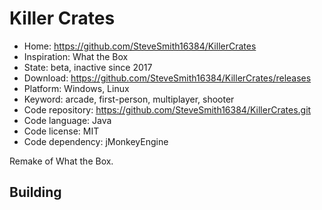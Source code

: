 # Killer Crates

- Home: https://github.com/SteveSmith16384/KillerCrates
- Inspiration: What the Box
- State: beta, inactive since 2017
- Download: https://github.com/SteveSmith16384/KillerCrates/releases
- Platform: Windows, Linux
- Keyword: arcade, first-person, multiplayer, shooter
- Code repository: https://github.com/SteveSmith16384/KillerCrates.git
- Code language: Java
- Code license: MIT
- Code dependency: jMonkeyEngine

Remake of What the Box.

## Building
